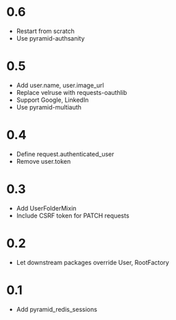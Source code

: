 # 0.6
- Restart from scratch
- Use pyramid-authsanity

# 0.5
- Add user.name, user.image_url
- Replace velruse with requests-oauthlib
- Support Google, LinkedIn
- Use pyramid-multiauth

# 0.4
- Define request.authenticated_user
- Remove user.token

# 0.3
- Add UserFolderMixin
- Include CSRF token for PATCH requests

# 0.2
- Let downstream packages override User, RootFactory

# 0.1
- Add pyramid_redis_sessions
